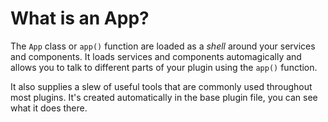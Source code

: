 # What is an App?

The `App` class or `app()` function are loaded as a _shell_ around your services and components. It loads services and components automagically and allows you to talk to different parts of your plugin using the `app()` function. 

It also supplies a slew of useful tools that are commonly used throughout most plugins. It's created automatically in the base plugin file, you can see what it does there.
